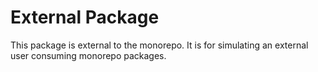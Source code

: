 # External Package

This package is external to the monorepo. It is for simulating an external user consuming monorepo packages.
